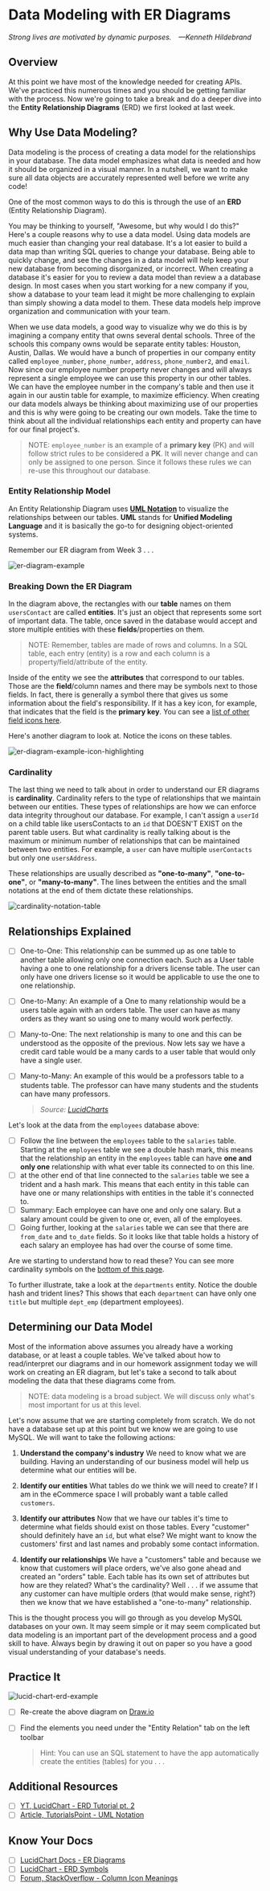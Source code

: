 # Data Modeling with ER Diagrams

*Strong lives are motivated by dynamic purposes. —Kenneth Hildebrand*

## Overview

At this point we have most of the knowledge needed for creating APIs. We've practiced this numerous times and you should be getting familiar with the process. Now we're going to take a break and do a deeper dive into the **Entity Relationship Diagrams** (ERD) we first looked at last week.

## Why Use Data Modeling?

Data modeling is the process of creating a data model for the relationships in your database. The data model emphasizes what data is needed and how it should be organized in a visual manner. In a nutshell, we want to make sure all data objects are accurately represented well before we write any code!

One of the most common ways to do this is through the use of an **ERD** (Entity Relationship Diagram).

You may be thinking to yourself, "Awesome, but why would I do this?" Here's a couple reasons why to use a data model. Using data models are much easier than changing your real database. It's a lot easier to build a data map than writing SQL queries to change your database. Being able to quickly change, and see the changes in a data model will help keep your new database from becoming disorganized, or incorrect. When creating a database it's easier for you to review a data model than review a a database design. In most cases when you start working for a new company if you, show a database to your team lead it might be more challenging to explain than simply showing a data model to them. These data models help improve organization and communication with your team. 

When we use data models, a good way to visualize why we do this is by imagining a company entity that owns several dental schools. Three of the schools this company owns would be separate entity tables: Houston, Austin, Dallas. We would have a bunch of properties in our company entity called `employee_number`, `phone_number`, `address`, `phone_number2`, and `email`. Now since our employee number property never changes and will always represent a single employee we can use this property in our other tables. We can have the employee number in the company's table and then use it again in our austin table for example, to maximize efficiency. When creating our data models always be thinking about maximizing use of our properties and this is why were going to be creating our own models. Take the time to think about all the individual relationships each entity and property can have for our final project's. 

  > NOTE: `employee_number` is an example of a **primary key** (PK) and will follow strict rules to be considered a **PK**. It will never change and can only be assigned to one person. Since it follows these rules we can re-use this throughout our database.  
### Entity Relationship Model

An Entity Relationship Diagram uses **[UML Notation](https://www.tutorialspoint.com/uml/uml_basic_notations.htm)** to visualize the relationships between our tables. **UML** stands for **Unified Modeling Language** and it is basically the go-to for designing object-oriented systems.

Remember our ER diagram from Week 3 . . .

![er-diagram-example](./../images/er-diagram-example.png)

### Breaking Down the ER Diagram

In the diagram above, the rectangles with our **table** names on them `usersContact` are called **entities**. It's just an object that represents some sort of important data. The table, once saved in the database would accept and store multiple entities with these **fields**/properties on them.

  > NOTE: Remember, tables are made of rows and columns. In a SQL table, each entry (entity) is a row and each column is a property/field/attribute of the entity. 

Inside of the entity we see the **attributes** that correspond to our tables. Those are the **field**/column names and there may be symbols next to those fields. In fact, there is generally a symbol there that gives us some information about the field's responsibility. If it has a key icon, for example, that indicates that the field is the **primary key**. You can see a [list of other field icons here](https://stackoverflow.com/questions/10778561/what-do-the-mysql-workbench-column-icons-mean).

Here's another diagram to look at. Notice the icons on these tables.

![er-diagram-example-icon-highlighting](./../images/er-diagram-example-icon-highlighting.png)

### Cardinality

The last thing we need to talk about in order to understand our ER diagrams is **cardinality**. Cardinality refers to the type of relationships that we maintain between our entities. These types of relationships are how we can enforce data integrity throughout our database. For example, I can't assign a `userId` on a child table like usersContacts to an `id` that DOESN'T EXIST on the parent table users. But what cardinality is really talking about is the maximum or minimum number of relationships that can be maintained between two entities. For example, a `user` can have multiple `userContacts` but only one `usersAddress`.

These relationships are usually described as **"one-to-many"**, **"one-to-one"**, or **"many-to-many"**. The lines between the entities and the small notations at the end of them dictate these relationships.

![cardinality-notation-table](./../images/cardinality-notation-table.png)
## Relationships Explained

- [ ] One-to-One: This relationship can be summed up as one table to another table allowing only one connection each. Such as a User table having a one to one relationship for a drivers license table. The user can only have one drivers license so it would be applicable to use the one to one relationship.

- [ ] One-to-Many: An example of a One to many relationship would be a users table again with an orders table. The user can have as many orders as they want so using one to many would work perfectly.

- [ ] Many-to-One: The next relationship is many to one and this can be understood as the opposite of the previous. Now lets say we have a credit card table would be a many cards to a user table that would only have a single user.

- [ ] Many-to-Many: An example of this would be a professors table to a students table. The professor can have many students and the students can have many professors. 

  > *Source: [LucidCharts](https://www.lucidchart.com/pages/ER-diagram-symbols-and-meaning)*

Let's look at the data from the `employees` database above:  

- [ ] Follow the line between the `employees` table to the `salaries` table. Starting at the `employees` table we see a double hash mark, this means that the relationship an entity in the `employees` table can have **one and only one** relationship with what ever table its connected to on this line.
- [ ] at the other end of that line connected to the `salaries` table we see a trident and a hash mark. This means that each entity in this table can have one or many relationships with entities in the table it's connected to.
- [ ] Summary: Each employee can have one and only one salary. But a salary amount could be given to one or, even, all of the employees.
- [ ] Going further, looking at the `salaries` table we can see that there are `from_date` and `to_date` fields. So it looks like that table holds a history of each salary an employee has had over the course of some time.

Are we starting to understand how to read these? You can see more cardinality symbols on the [bottom of this page](https://www.lucidchart.com/pages/ER-diagram-symbols-and-meaning).

To further illustrate, take a look at the `departments` entity. Notice the double hash and trident lines? This shows that each `department` can have only one `title` but multiple `dept_emp` (department employees).

## Determining our Data Model

Most of the information above assumes you already have a working database, or at least a couple tables. We've talked about how to read/interpret our diagrams and in our homework assignment today we will work on creating an ER diagram, but let's take a second to talk about modeling the data that these diagrams come from.

  > NOTE: data modeling is a broad subject. We will discuss only what's most important for us at this level.

Let's now assume that we are starting completely from scratch. We do not have a database set up at this point but we know we are going to use MySQL. We will want to take the following actions:

1. **Understand the company's industry**
  We need to know what we are building. Having an understanding of our business model will help us determine what our entities will be.

1. **Identify our entities**
  What tables do we think we will need to create? If I am in the eCommerce space I will probably want a table called `customers`.

1. **Identify our attributes**
  Now that we have our tables it's time to determine what fields should exist on those tables. Every "customer" should definitely have an `id`, but what else? We might want to know the customers' first and last names and probably some contact information.

1. **Identify our relationships**
  We have a "customers" table and because we know that customers will place orders, we've also gone ahead and created an "orders" table. Each table has its own set of attributes but how are they related? What's the cardinality? Well . . . if we assume that any customer can have multiple orders (that would make sense, right?) then we know that we have established a "one-to-many" relationship.

This is the thought process you will go through as you develop MySQL databases on your own. It may seem simple or it may seem complicated but data modeling is an important part of the development process and a good skill to have. Always begin by drawing it out on paper so you have a good visual understanding of your database's needs.

## Practice It

![lucid-chart-erd-example](./../images/lucid-chart-erd-example.png)

- [ ] Re-create the above diagram on [Draw.io](https://www.draw.io/)
- [ ] Find the elements you need under the "Entity Relation" tab on the left toolbar
  
  > Hint: You can use an SQL statement to have the app automatically create the entities (tables) for you . . .

## Additional Resources

- [ ] [YT, LucidChart - ERD Tutorial pt. 2](https://youtu.be/-CuY5ADwn24)
- [ ] [Article, TutorialsPoint - UML Notation](https://www.tutorialspoint.com/uml/uml_basic_notations.htm)
<!-- - [ ] [YT, tuber - title]() -->

## Know Your Docs

- [ ] [LucidChart Docs - ER Diagrams](https://www.lucidchart.com/pages/er-diagrams)
- [ ] [LucidChart - ERD Symbols](https://www.lucidchart.com/pages/ER-diagram-symbols-and-meaning)
- [ ] [Forum, StackOverflow - Column Icon Meanings](https://stackoverflow.com/questions/10778561/what-do-the-mysql-workbench-column-icons-mean)
